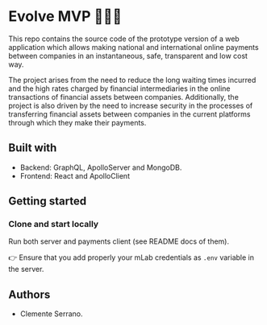 # Evolve MVP 🚀🚀🚀

This repo contains the source code of the prototype version of a web application which allows making national and international online payments between companies in an instantaneous, safe, transparent and low cost way.

The project arises from the need to reduce the long waiting times incurred and the high rates charged by financial intermediaries in the online transactions of financial assets between companies. Additionally, the project is also driven by the need to increase security in the processes of transferring financial assets between companies in the current platforms through which they make their payments.

## Built with

- Backend: GraphQL, ApolloServer and MongoDB.
- Frontend: React and ApolloClient

## Getting started

### Clone and start locally

Run both server and payments client (see README docs of them).

👉 Ensure that you add properly your mLab credentials as `.env` variable in the server.

## Authors

- Clemente Serrano.
